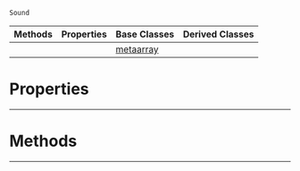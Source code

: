  `Sound`

|Methods|Properties|Base Classes|Derived Classes|
|---|---|---|---|
| | |[metaarray](https://github.com/zeroengineteam/ZeroDocs/code_reference/class_reference/metaarray.markdown)| |


 #  Properties


---  
 #  Methods


---  
 

 